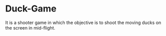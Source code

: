 # Duck-Game
It is a shooter game in which the objective is to shoot the moving ducks on the screen in mid-flight.
